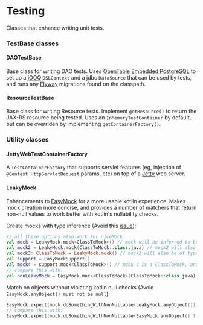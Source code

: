 Testing
=======
Classes that enhance writing unit tests.

### TestBase classes

#### DAOTestBase
Base class for writing DAO tests.  Uses [OpenTable Embedded PostgreSQL](https://github.com/opentable/otj-pg-embedded/)
to set up a [jOOQ](https://www.jooq.org) `DSLContext` and a jdbc `DataSource` that can 
be used by tests, and runs any [Flyway](https://flywaydb.org) migrations found on the 
classpath.

#### ResourceTestBase
Base class for writing Resource tests.  Implement `getResource()` to return the
JAX-RS resource being tested.  Uses an `InMemoryTestContainer` by default, but can be 
overriden by implementing `getContainerFactory()`.


### Utility classes

#### JettyWebTestContainerFactory
A `TestContainerFactory` that supports servlet features (eg, injection of 
`@Context HttpServletRequest` params, etc) on top of a [Jetty](https://www.eclipse.org/jetty/) 
web server.

#### LeakyMock
Enhancements to [EasyMock](http://easymock.org/) for a more usable kotlin experience.  Makes mock
creation more concise, and provides a number of matchers that return non-null values to work better
with kotlin's nullability checks.

Create mocks with type inference (Avoid this [issue](https://github.com/easymock/easymock/issues/239)):
```kotlin
// all these options also work for niceMock
val mock = LeakyMock.mock<ClassToMock>() // mock will be inferred to be of type ClassToMock
val mock2 = LeakyMock.mock(ClassToMock::class.java) // mock2 will also be of type ClassToMock
val mock3: ClassToMock = LeakyMock.mock() // mock3 will also be of type ClassToMock
val support = EasyMockSupport()
val mock4 = support.mock<ClassToMock>() // mock 4 is a ClassToMock, and tracked by support
// compare this with:
val nonLeakyMock = EasyMock.mock<ClassToMock>(ClassToMock::class.java)
```
Match on objects without violating kotlin null checks (Avoid `EasyMock.anyObject() must not be null`):
```kotlin
EasyMock.expect(mock.doSomethingWithNonNullable(LeakyMock.anyObject())).and ...
// compare this with:
EasyMock.expect(mock.doSomethingWithNonNullable(EasyMock.anyObject() ?: instance)).and ...
```